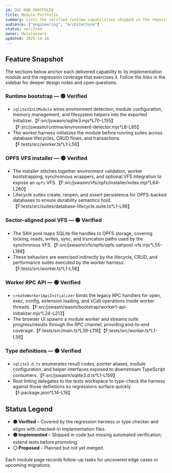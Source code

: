 ```yaml
---
id: DOC-MOD-PORTFOLIO
title: Module Portfolio
summary: Lists the verified runtime capabilities shipped in the repository and their implementation entry points.
audience: ["engineering", "architecture"]
status: verified
owner: Maintainers
updated: 2025-10-18
---
```


## Feature Snapshot

The sections below anchor each delivered capability to its implementation module and the regression coverage that exercises it. Follow the links in the sidebar for deeper design notes and open questions.

### Runtime bootstrap — 🟢 Verified

- `sqlite3InitModule` wires environment detection, module configuration, memory management, and filesystem helpers into the exported initializer.【F:src/jswasm/sqlite3.mjs†L70-L155】【F:src/jswasm/runtime/environment-detector.mjs†L8-L85】
- The worker harness initializes the module before running suites across database lifecycles, CRUD flows, and transactions.【F:tests/src/worker.ts†L1-L56】

### OPFS VFS installer — 🟢 Verified

- The installer stitches together environment validation, worker bootstrapping, synchronous wrappers, and optional VFS integration to expose an `opfs` VFS.【F:src/jswasm/vfs/opfs/installer/index.mjs†L64-L260】
- Lifecycle suites create, reopen, and assert persistence for OPFS-backed databases to ensure durability semantics hold.【F:tests/src/suites/database-lifecycle.suite.ts†L1-L96】

### Sector-aligned pool VFS — 🟢 Verified

- The SAH pool maps SQLite file handles to OPFS storage, covering locking, reads, writes, sync, and truncation paths used by the synchronous VFS.【F:src/jswasm/vfs/opfs/opfs-sahpool-vfs.mjs†L55-L188】
- These behaviors are exercised indirectly by the lifecycle, CRUD, and performance suites executed by the worker harness.【F:tests/src/worker.ts†L1-L56】

### Worker RPC API — 🟢 Verified

- `createWorker1ApiInitializer` binds the legacy RPC handlers for open, exec, config, extension loading, and xCall operations inside worker threads.【F:src/jswasm/wasm/bootstrap/worker1-api-initializer.mjs†L24-L213】
- The browser UI spawns a module worker and streams suite progress/results through the RPC channel, providing end-to-end coverage.【F:tests/src/main.ts†L39-L118】【F:tests/src/worker.ts†L1-L56】

### Type definitions — 🟢 Verified

- `sqlite3.d.ts` enumerates result codes, pointer aliases, module configuration, and helper interfaces exposed to downstream TypeScript consumers.【F:src/jswasm/sqlite3.d.ts†L1-L159】
- Root linting delegates to the tests workspace to type-check the harness against those definitions so regressions surface quickly.【F:package.json†L14-L18】

## Status Legend

- **🟢 Verified** – Covered by the regression harness or type checker and aligns with checked-in implementation files.
- **🟡 Implemented** – Shipped in code but missing automated verification; extend tests before promoting.
- **⚪ Proposed** – Planned but not yet merged.

Each module page records follow-up tasks for uncovered edge cases or upcoming migrations.
